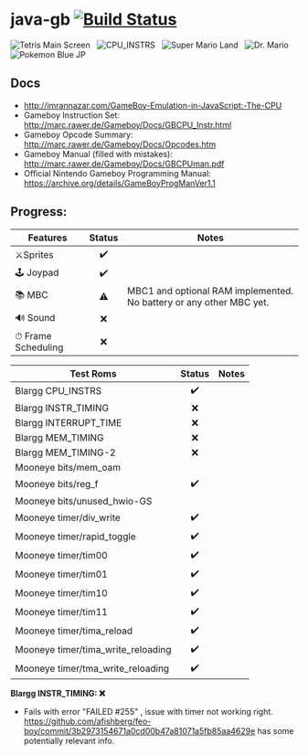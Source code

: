 # java-gb [![Build Status](https://travis-ci.org/pmcanseco/java-gb.png?branch=master)](https://travis-ci.org/pmcanseco/java-gb)

![Tetris Main Screen](https://i.imgur.com/6zbdaB3.gif) &nbsp; ![CPU_INSTRS](https://i.imgur.com/rD1P93j.png) &nbsp; ![Super Mario Land](https://i.imgur.com/8BErEun.png) &nbsp; ![Dr. Mario](https://i.imgur.com/8jKMhHN.png) &nbsp; ![Pokemon Blue JP](https://i.imgur.com/dHA67P8.png)

## Docs
 * http://imrannazar.com/GameBoy-Emulation-in-JavaScript:-The-CPU
 * Gameboy Instruction Set: http://marc.rawer.de/Gameboy/Docs/GBCPU_Instr.html
 * Gameboy Opcode Summary: http://marc.rawer.de/Gameboy/Docs/Opcodes.htm
 * Gameboy Manual (filled with mistakes): http://marc.rawer.de/Gameboy/Docs/GBCPUman.pdf
 * Official Nintendo Gameboy Programming Manual: https://archive.org/details/GameBoyProgManVer1.1
 


## Progress:
| Features          | Status    | Notes    |
| ------------------|:---------:|----------|
| ⚔️Sprites       | ✔️    |  |
| 🕹 Joypad          | ✔️       |  |
| 📚 MBC             | ⚠️    | MBC1 and optional RAM implemented. No battery or any other MBC yet. |
| 🔊 Sound           | ❌       |  |
| ⏱ Frame Scheduling | ❌      |  |



| Test Roms                   | Status    | Notes     |
| ----------------------------|:---------:| ----------|
| Blargg CPU_INSTRS           | ✔️     |  |
| Blargg INSTR_TIMING         | ❌        |  |
| Blargg INTERRUPT_TIME       | ❌        |  |
| Blargg MEM_TIMING           | ❌        |  |
| Blargg MEM_TIMING-2         | ❌        |  |
| Mooneye bits/mem_oam        |           |  |
| Mooneye bits/reg_f          | ✔️     |  |
| Mooneye bits/unused_hwio-GS | ️     |  |
| Mooneye timer/div_write     | ✔️     |  |
| Mooneye timer/rapid_toggle  | ✔️     |  |
| Mooneye timer/tim00         | ✔️     |  |
| Mooneye timer/tim01         | ✔️     |  |
| Mooneye timer/tim10         | ✔️     |  |
| Mooneye timer/tim11         | ✔️     |  |
| Mooneye timer/tima_reload   | ✔️     |  |
| Mooneye timer/tima_write_reloading  | ✔️     |  |
| Mooneye timer/tma_write_reloading   | ✔️     |  |


**Blargg INSTR_TIMING: ❌**
- Fails with error "FAILED #255" , issue with timer not working right. https://github.com/afishberg/feo-boy/commit/3b2973154671a0cd00b47a81071a5fb85aa4629e has some potentially relevant info.
